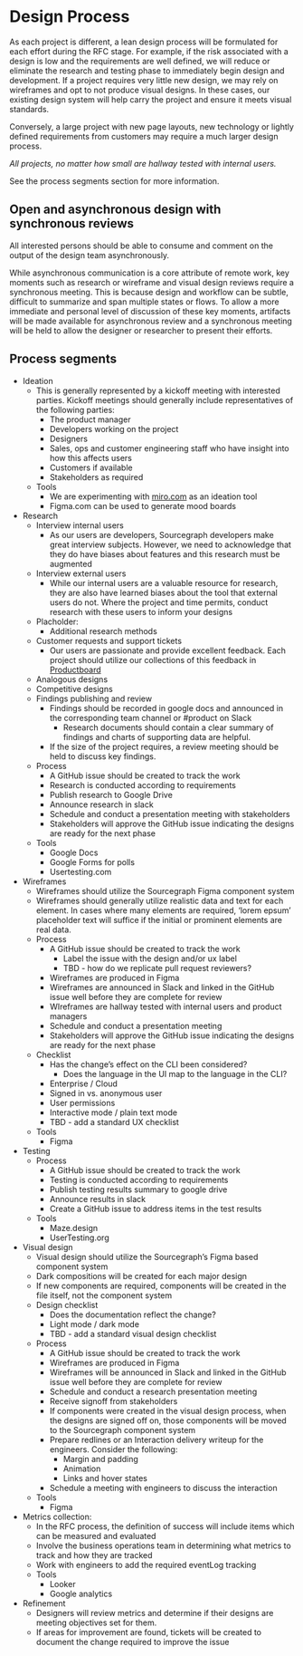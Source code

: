 # Design Process

As each project is different, a lean design process will be formulated for each effort during the RFC stage. For example, if the risk associated with a design is low and the requirements are well defined, we will reduce or eliminate the research and testing phase to immediately begin design and development.  If a project requires very little new design, we may rely on wireframes and opt to not produce visual designs. In these cases, our existing design system will help carry the project and ensure it meets visual standards.

Conversely, a large project with new page layouts, new technology or lightly defined requirements from customers may require a much larger design process.

_All projects, no matter how small are hallway tested with internal users._

See the process segments section for more information.

## Open and asynchronous design with synchronous reviews

All interested persons should be able to consume and comment on the output of the design team asynchronously. 

While asynchronous communication is a core attribute of remote work, key moments such as research or wireframe and visual design reviews require a synchronous meeting. This is because design and workflow can be subtle, difficult to summarize and span multiple states or flows. To allow a more immediate and personal level of discussion of these key moments, artifacts will be made available for asynchronous review and a synchronous meeting will be held to allow the designer or researcher to present their efforts.

## Process segments



*   Ideation
    *   This is generally represented by a kickoff meeting with interested parties. Kickoff meetings should generally include representatives of the following parties:
        *   The product manager
        *   Developers working on the project
        *   Designers
        *   Sales, ops and customer engineering staff who have insight into how this affects users
        *   Customers if available
        *   Stakeholders as required
    *   Tools
        *   We are experimenting with [miro.com](https://miro.com/) as an ideation tool
        *   Figma.com can be used to generate mood boards 
*   Research
    *   Interview internal users 
        *   As our users are developers, Sourcegraph developers make great interview subjects. However, we need to acknowledge that they do have biases about features and this research must be augmented 
    *   Interview external users
        *   While our internal users are a valuable resource for research, they are also have learned biases about the tool that external users do not. Where the project and time permits, conduct research with these users to inform your designs
    *   Placholder: 
        *   Additional research methods
    *   Customer requests and support tickets
        *   Our users are passionate and provide excellent feedback. Each project should utilize our collections of this feedback in [Productboard](https://sourcegraph.productboard.com/)
    *   Analogous designs
    *   Competitive designs
    *   Findings publishing and review
        *   Findings should be recorded in google docs and announced in the corresponding team channel or #product on Slack
            *   Research documents should contain a clear summary of findings and charts of supporting data are helpful.
        *   If the size of the project requires, a review meeting should be held to discuss key findings.
    *   Process
        *   A GitHub issue should be created to track the work
        *   Research is conducted according to requirements
        *   Publish research to Google Drive
        *   Announce research in slack
        *   Schedule and conduct a presentation meeting with stakeholders
        *   Stakeholders will approve the GitHub issue indicating the designs are ready for the next phase
    *   Tools
        *   Google Docs
        *   Google Forms for polls
        *   Usertesting.com
*   Wireframes
    *   Wireframes should utilize the Sourcegraph Figma component system
    *   Wireframes should generally utilize realistic data and text for each element. In cases where many elements are required, ‘lorem epsum’ placeholder text will suffice if the initial or prominent elements are real data.
    *   Process
        *   A GitHub issue should be created to track the work
            *   Label the issue with the design and/or ux label
            *   TBD - how do we replicate pull request reviewers? 
        *   Wireframes are produced in Figma
        *   Wireframes are announced in Slack and linked in the GitHub issue well before they are complete for review
        *   WIreframes are hallway tested with internal users and product managers
        *   Schedule and conduct a presentation meeting
        *   Stakeholders will approve the GitHub issue indicating the designs are ready for the next phase
    *   Checklist
        *   Has the change’s effect on the CLI been considered?
            *   Does the language in the UI map to the language in the CLI?
        *   Enterprise / Cloud
        *   Signed in vs. anonymous user
        *   User permissions
        *   Interactive mode / plain text mode
        *   TBD - add a standard UX checklist
    *   Tools
        *   Figma
*   Testing
    *   Process
        *   A GitHub issue should be created to track the work
        *   Testing is conducted according to requirements
        *   Publish testing results summary to google drive
        *   Announce results in slack
        *   Create a GitHub issue to address items in the test results
    *   Tools
        *   Maze.design
        *   UserTesting.org
*   Visual design
    *   Visual design should utilize the Sourcegraph’s Figma based component system
    *   Dark compositions will be created for each major design
    *   If new components are required, components will be created in the file itself, not the component system
    *   Design checklist
        *   Does the documentation reflect the change?
        *   Light mode / dark mode
        *   TBD - add a standard visual design checklist
    *   Process
        *   A GitHub issue should be created to track the work
        *   Wireframes are produced in Figma
        *   Wireframes will be announced in Slack and linked in the GitHub issue well before they are complete for review
        *   Schedule and conduct a research presentation meeting
        *   Receive signoff from stakeholders
        *   If components were created in the visual design process, when the designs are signed off on, those components will be moved to the Sourcegraph component system
        *   Prepare redlines or an Interaction delivery writeup for the engineers. Consider the following:
            *   Margin and padding 
            *   Animation
            *   Links and hover states
        *   Schedule a meeting with engineers to discuss the interaction 
    *   Tools
        *   Figma
*   Metrics collection:
    *   In the RFC process, the definition of success will include items which can be measured and evaluated
    *   Involve the business operations team in determining what metrics to track and how they are tracked
    *   Work with engineers to add the required eventLog tracking 
    *   Tools
        *   Looker
        *   Google analytics
*   Refinement
    *   Designers will review metrics and determine if their designs are meeting objectives set for them.
    *   If areas for improvement are found, tickets will be created to document the change required to improve the issue
